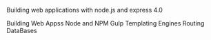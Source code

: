 Building web applications with node.js and express 4.0

Building Web Appss
  Node and NPM
  Gulp
  Templating Engines
  Routing
  DataBases


